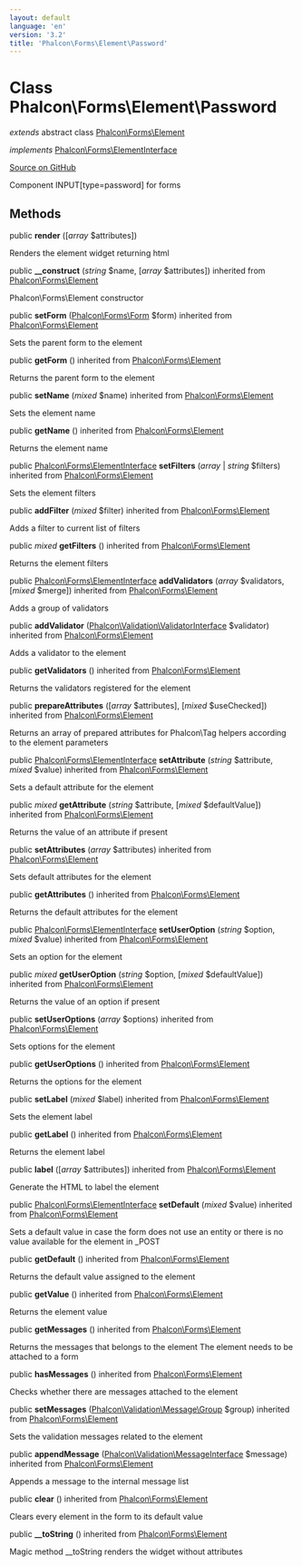 ```yaml
---
layout: default
language: 'en'
version: '3.2'
title: 'Phalcon\Forms\Element\Password'
---
```

# Class **Phalcon\Forms\Element\Password**

*extends* abstract class [Phalcon\Forms\Element](/3.2/en/api/Phalcon_Forms_Element)

*implements* [Phalcon\Forms\ElementInterface](/3.2/en/api/Phalcon_Forms_ElementInterface)

<a href="https://github.com/phalcon/cphalcon/tree/v3.2.0/phalcon/forms/element/password.zep" class="btn btn-default btn-sm">Source on GitHub</a>

Component INPUT[type=password] for forms


## Methods
public  **render** ([*array* $attributes])

Renders the element widget returning html



public  **__construct** (*string* $name, [*array* $attributes]) inherited from [Phalcon\Forms\Element](/3.2/en/api/Phalcon_Forms_Element)

Phalcon\Forms\Element constructor



public  **setForm** ([Phalcon\Forms\Form](/3.2/en/api/Phalcon_Forms_Form) $form) inherited from [Phalcon\Forms\Element](/3.2/en/api/Phalcon_Forms_Element)

Sets the parent form to the element



public  **getForm** () inherited from [Phalcon\Forms\Element](/3.2/en/api/Phalcon_Forms_Element)

Returns the parent form to the element



public  **setName** (*mixed* $name) inherited from [Phalcon\Forms\Element](/3.2/en/api/Phalcon_Forms_Element)

Sets the element name



public  **getName** () inherited from [Phalcon\Forms\Element](/3.2/en/api/Phalcon_Forms_Element)

Returns the element name



public [Phalcon\Forms\ElementInterface](/3.2/en/api/Phalcon_Forms_ElementInterface) **setFilters** (*array* | *string* $filters) inherited from [Phalcon\Forms\Element](/3.2/en/api/Phalcon_Forms_Element)

Sets the element filters



public  **addFilter** (*mixed* $filter) inherited from [Phalcon\Forms\Element](/3.2/en/api/Phalcon_Forms_Element)

Adds a filter to current list of filters



public *mixed* **getFilters** () inherited from [Phalcon\Forms\Element](/3.2/en/api/Phalcon_Forms_Element)

Returns the element filters



public [Phalcon\Forms\ElementInterface](/3.2/en/api/Phalcon_Forms_ElementInterface) **addValidators** (*array* $validators, [*mixed* $merge]) inherited from [Phalcon\Forms\Element](/3.2/en/api/Phalcon_Forms_Element)

Adds a group of validators



public  **addValidator** ([Phalcon\Validation\ValidatorInterface](/3.2/en/api/Phalcon_Validation_ValidatorInterface) $validator) inherited from [Phalcon\Forms\Element](/3.2/en/api/Phalcon_Forms_Element)

Adds a validator to the element



public  **getValidators** () inherited from [Phalcon\Forms\Element](/3.2/en/api/Phalcon_Forms_Element)

Returns the validators registered for the element



public  **prepareAttributes** ([*array* $attributes], [*mixed* $useChecked]) inherited from [Phalcon\Forms\Element](/3.2/en/api/Phalcon_Forms_Element)

Returns an array of prepared attributes for Phalcon\Tag helpers
according to the element parameters



public [Phalcon\Forms\ElementInterface](/3.2/en/api/Phalcon_Forms_ElementInterface) **setAttribute** (*string* $attribute, *mixed* $value) inherited from [Phalcon\Forms\Element](/3.2/en/api/Phalcon_Forms_Element)

Sets a default attribute for the element



public *mixed* **getAttribute** (*string* $attribute, [*mixed* $defaultValue]) inherited from [Phalcon\Forms\Element](/3.2/en/api/Phalcon_Forms_Element)

Returns the value of an attribute if present



public  **setAttributes** (*array* $attributes) inherited from [Phalcon\Forms\Element](/3.2/en/api/Phalcon_Forms_Element)

Sets default attributes for the element



public  **getAttributes** () inherited from [Phalcon\Forms\Element](/3.2/en/api/Phalcon_Forms_Element)

Returns the default attributes for the element



public [Phalcon\Forms\ElementInterface](/3.2/en/api/Phalcon_Forms_ElementInterface) **setUserOption** (*string* $option, *mixed* $value) inherited from [Phalcon\Forms\Element](/3.2/en/api/Phalcon_Forms_Element)

Sets an option for the element



public *mixed* **getUserOption** (*string* $option, [*mixed* $defaultValue]) inherited from [Phalcon\Forms\Element](/3.2/en/api/Phalcon_Forms_Element)

Returns the value of an option if present



public  **setUserOptions** (*array* $options) inherited from [Phalcon\Forms\Element](/3.2/en/api/Phalcon_Forms_Element)

Sets options for the element



public  **getUserOptions** () inherited from [Phalcon\Forms\Element](/3.2/en/api/Phalcon_Forms_Element)

Returns the options for the element



public  **setLabel** (*mixed* $label) inherited from [Phalcon\Forms\Element](/3.2/en/api/Phalcon_Forms_Element)

Sets the element label



public  **getLabel** () inherited from [Phalcon\Forms\Element](/3.2/en/api/Phalcon_Forms_Element)

Returns the element label



public  **label** ([*array* $attributes]) inherited from [Phalcon\Forms\Element](/3.2/en/api/Phalcon_Forms_Element)

Generate the HTML to label the element



public [Phalcon\Forms\ElementInterface](/3.2/en/api/Phalcon_Forms_ElementInterface) **setDefault** (*mixed* $value) inherited from [Phalcon\Forms\Element](/3.2/en/api/Phalcon_Forms_Element)

Sets a default value in case the form does not use an entity
or there is no value available for the element in _POST



public  **getDefault** () inherited from [Phalcon\Forms\Element](/3.2/en/api/Phalcon_Forms_Element)

Returns the default value assigned to the element



public  **getValue** () inherited from [Phalcon\Forms\Element](/3.2/en/api/Phalcon_Forms_Element)

Returns the element value



public  **getMessages** () inherited from [Phalcon\Forms\Element](/3.2/en/api/Phalcon_Forms_Element)

Returns the messages that belongs to the element
The element needs to be attached to a form



public  **hasMessages** () inherited from [Phalcon\Forms\Element](/3.2/en/api/Phalcon_Forms_Element)

Checks whether there are messages attached to the element



public  **setMessages** ([Phalcon\Validation\Message\Group](/3.2/en/api/Phalcon_Validation_Message_Group) $group) inherited from [Phalcon\Forms\Element](/3.2/en/api/Phalcon_Forms_Element)

Sets the validation messages related to the element



public  **appendMessage** ([Phalcon\Validation\MessageInterface](/3.2/en/api/Phalcon_Validation_MessageInterface) $message) inherited from [Phalcon\Forms\Element](/3.2/en/api/Phalcon_Forms_Element)

Appends a message to the internal message list



public  **clear** () inherited from [Phalcon\Forms\Element](/3.2/en/api/Phalcon_Forms_Element)

Clears every element in the form to its default value



public  **__toString** () inherited from [Phalcon\Forms\Element](/3.2/en/api/Phalcon_Forms_Element)

Magic method __toString renders the widget without attributes




